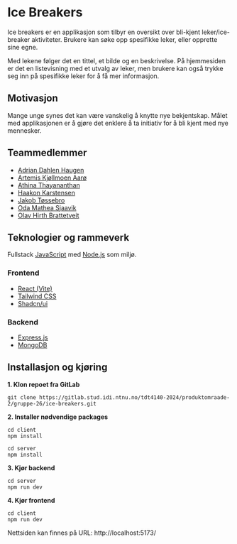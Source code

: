 # Ice Breakers
Ice breakers er en applikasjon som tilbyr en oversikt over bli-kjent leker/ice-breaker aktiviteter. Brukere kan søke opp spesifikke leker, eller opprette sine egne.

Med lekene følger det en tittel, et bilde og en beskrivelse. På hjemmesiden er det en listevisning med et utvalg av leker, men brukere kan også trykke seg inn på spesifikke leker for å få mer informasjon.

## Motivasjon
Mange unge synes det kan være vanskelig å knytte nye bekjentskap. Målet med applikasjonen er å gjøre det enklere å ta initiativ for å bli kjent med nye mennesker. 

## Teammedlemmer
- [Adrian Dahlen Haugen](https://gitlab.stud.idi.ntnu.no/adriandh)
- [Artemis Kjøllmoen Aarø](https://gitlab.stud.idi.ntnu.no/joakiaa)
- [Athina Thayananthan](https://gitlab.stud.idi.ntnu.no/athinat)
- [Haakon Karstensen](https://gitlab.stud.idi.ntnu.no/haakkar)
- [Jakob Tøssebro](https://gitlab.stud.idi.ntnu.no/jakobto)
- [Oda Mathea Sjaavik](https://gitlab.stud.idi.ntnu.no/odamsj)
- [Olav Hirth Brattetveit](https://gitlab.stud.idi.ntnu.no/olavhbr)

## Teknologier og rammeverk
Fullstack [JavaScript](https://www.javascript.com/) med [Node.js](https://nodejs.org/en) som miljø.
### Frontend
- [React (Vite)](https://react.dev/)
- [Tailwind CSS](https://tailwindcss.com/)
- [Shadcn/ui](https://ui.shadcn.com/)

### Backend
- [Express.js](https://expressjs.com/)
- [MongoDB](https://www.mongodb.com/)

## Installasjon og kjøring
**1. Klon repoet fra GitLab**

`git clone https://gitlab.stud.idi.ntnu.no/tdt4140-2024/produktomraade-2/gruppe-26/ice-breakers.git`

**2. Installer nødvendige packages**
```shell
cd client
npm install
```
```shell
cd server
npm install
```
**3. Kjør backend**
```shell
cd server
npm run dev
```
**4. Kjør frontend**
```shell
cd client
npm run dev
```
Nettsiden kan finnes på URL: http://localhost:5173/
